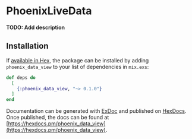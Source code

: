 # PhoenixLiveData

**TODO: Add description**

## Installation

If [available in Hex](https://hex.pm/docs/publish), the package can be installed
by adding `phoenix_data_view` to your list of dependencies in `mix.exs`:

```elixir
def deps do
  [
    {:phoenix_data_view, "~> 0.1.0"}
  ]
end
```

Documentation can be generated with [ExDoc](https://github.com/elixir-lang/ex_doc)
and published on [HexDocs](https://hexdocs.pm). Once published, the docs can
be found at [https://hexdocs.pm/phoenix_data_view](https://hexdocs.pm/phoenix_data_view).

